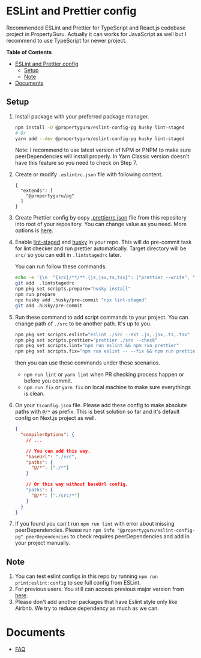 # ESLint and Prettier config

Recommended ESLint and Prettier for TypeScript and React.js codebase project in PropertyGuru. Actually it can works for JavaScript as well but I recommend to use TypeScript for newer project.

**Table of Contents**

- [ESLint and Prettier config](#eslint-and-prettier-config)
  - [Setup](#setup)
  - [Note](#note)
- [Documents](#documents)

## Setup

1. Install package with your preferred package manager.

    ```bash
    npm install -D @propertyguru/eslint-config-pg husky lint-staged
    # Or
    yarn add --dev @propertyguru/eslint-config-pg husky lint-staged
    ```

    Note: I recommend to use latest version of NPM or PNPM to make sure peerDependencies will install properly. In Yarn Classic version doesn't have this feature so you need to check on Step 7.

2. Create or modify `.eslintrc.json` file with following content.

    ```
    {
      "extends": [
        "@propertyguru/pg"
      ]
    }
    ```

3. Create Prettier config by copy [.prettierrc.json](./.prettierrc.json) file from this repository into root of your repository. You can change value as you need. More options is [here](https://prettier.io/docs/en/options.html).

4. Enable [lint-staged](https://github.com/okonet/lint-staged) and [husky](https://typicode.github.io/husky/) in your repo. This will do pre-commit task for lint checker and run prettier automatically. Target directory will be `src/` so you can edit in `.lintstagedrc` later.

    You can run follow these commands.
    ```bash
    echo -e '{\n  "{src}/**/**.{js,jsx,ts,tsx}": ["prettier --write", "eslint --fix"]\n}' > .lintstagedrc
    git add  .lintstagedrc
    npm pkg set scripts.prepare="husky install"
    npm run prepare
    npx husky add .husky/pre-commit "npx lint-staged"
    git add .husky/pre-commit
    ```

5. Run these command to add script commands to your project. You can change path of `./src` to be another path. It's up to you.

    ```bash
    npm pkg set scripts.eslint="eslint ./src --ext .js,.jsx,.ts,.tsx"
    npm pkg set scripts.prettier="prettier ./src --check"
    npm pkg set scripts.lint="npm run eslint && npm run prettier"
    npm pkg set scripts.fix="npm run eslint -- --fix && npm run prettier -- --write"
    ```

    then you can use these commands under these scenarios.

    - `npm run lint` or `yarn lint` when PR checking process happen or before you commit.
    - `npm run fix` or `yarn fix` on local machine to make sure everythings is clean.

6. On your `tsconfig.json` file. Please add these config to make absolute paths with `@/*` as prefix. This is best solution so far and it's default config on Next.js project as well.
    ```json
    {
      "compilerOptions": {
        // ...

        // You can add this way.
        "baseUrl": "./src",
        "paths": {
          "@/*": ["./*"]
        }

        // Or this way without baseUrl config.
        "paths": {
          "@/*": ["./src/*"]
        }
      }
    }
    ```

7. If you found you can't run `npm run lint` with error about missing peerDependencies. Please run `npm info "@propertyguru/eslint-config-pg" peerDependencies` to check requires peerDependencies and add in your project manually.

## Note

1. You can test eslint configs in this repo by running `npm run print:eslint:config` to see full config from ESLint.
2. For previous users. You still can access previous major version from [here](https://github.com/propertyguru/eslint-config-pg/tree/v1.0.3).
3. Please don't add another packages that have Eslint style only like Airbnb. We try to reduce dependency as much as we can.

# Documents

- [FAQ](./docs/FAQ.md)
